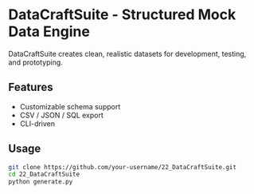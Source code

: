 # DataCraftSuite - Structured Mock Data Engine

DataCraftSuite creates clean, realistic datasets for development, testing, and prototyping.

## Features
- Customizable schema support  
- CSV / JSON / SQL export  
- CLI-driven  

## Usage
```bash
git clone https://github.com/your-username/22_DataCraftSuite.git
cd 22_DataCraftSuite
python generate.py
